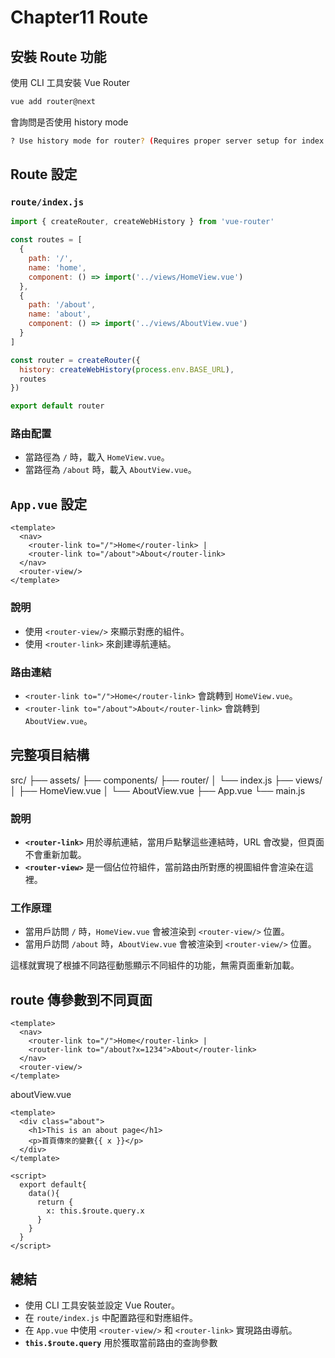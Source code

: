 # Chapter11 Route

## 安裝 Route 功能

使用 CLI 工具安裝 Vue Router

```bash
vue add router@next
```

會詢問是否使用 history mode

```bash
? Use history mode for router? (Requires proper server setup for index fallback in production)
```

## Route 設定
### `route/index.js`
```javascript
import { createRouter, createWebHistory } from 'vue-router'

const routes = [
  {
    path: '/',
    name: 'home',
    component: () => import('../views/HomeView.vue')
  },
  {
    path: '/about',
    name: 'about',
    component: () => import('../views/AboutView.vue')
  }
]

const router = createRouter({
  history: createWebHistory(process.env.BASE_URL),
  routes
})

export default router
```

### 路由配置
- 當路徑為 `/` 時，載入 `HomeView.vue`。
- 當路徑為 `/about` 時，載入 `AboutView.vue`。

## `App.vue` 設定
```vue
<template>
  <nav>
    <router-link to="/">Home</router-link> |
    <router-link to="/about">About</router-link>
  </nav>
  <router-view/>
</template>
```

### 說明
- 使用 `<router-view/>` 來顯示對應的組件。
- 使用 `<router-link>` 來創建導航連結。

### 路由連結
- `<router-link to="/">Home</router-link>` 會跳轉到 `HomeView.vue`。
- `<router-link to="/about">About</router-link>` 會跳轉到 `AboutView.vue`。

##  完整項目結構

src/
├── assets/
├── components/
├── router/
│   └── index.js
├── views/
│   ├── HomeView.vue
│   └── AboutView.vue
├── App.vue
└── main.js

### 說明

- **`<router-link>`** 用於導航連結，當用戶點擊這些連結時，URL 會改變，但頁面不會重新加載。
- **`<router-view>`** 是一個佔位符組件，當前路由所對應的視圖組件會渲染在這裡。

### 工作原理

- 當用戶訪問 `/` 時，`HomeView.vue` 會被渲染到 `<router-view/>` 位置。
- 當用戶訪問 `/about` 時，`AboutView.vue` 會被渲染到 `<router-view/>` 位置。

這樣就實現了根據不同路徑動態顯示不同組件的功能，無需頁面重新加載。


## route 傳參數到不同頁面

```vue
<template>
  <nav>
    <router-link to="/">Home</router-link> |
    <router-link to="/about?x=1234">About</router-link>
  </nav>
  <router-view/>
</template>
```

aboutView.vue
```vue
<template>
  <div class="about">
    <h1>This is an about page</h1>
    <p>首頁傳來的變數{{ x }}</p>
  </div>
</template>

<script>
  export default{
    data(){
      return {
        x: this.$route.query.x
      }
    }
  }
</script>
```


<template>
  <nav>
    <router-link to="/">Home</router-link> |
    <router-link to="/about">About</router-link>
  </nav>
  <router-view/>
</template>

## 總結
- 使用 CLI 工具安裝並設定 Vue Router。
- 在 `route/index.js` 中配置路徑和對應組件。
- 在 `App.vue` 中使用 `<router-view/>` 和 `<router-link>` 實現路由導航。
- **`this.$route.query`** 用於獲取當前路由的查詢參數